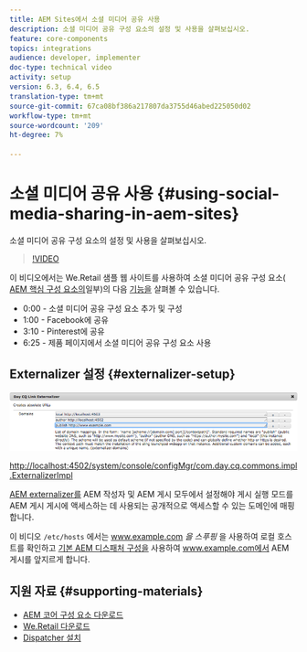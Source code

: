 ```yaml
---
title: AEM Sites에서 소셜 미디어 공유 사용
description: 소셜 미디어 공유 구성 요소의 설정 및 사용을 살펴보십시오.
feature: core-components
topics: integrations
audience: developer, implementer
doc-type: technical video
activity: setup
version: 6.3, 6.4, 6.5
translation-type: tm+mt
source-git-commit: 67ca08bf386a217807da3755d46abed225050d02
workflow-type: tm+mt
source-wordcount: '209'
ht-degree: 7%

---
```



# 소셜 미디어 공유 사용 {#using-social-media-sharing-in-aem-sites}

소셜 미디어 공유 구성 요소의 설정 및 사용을 살펴보십시오.

>[!VIDEO](https://video.tv.adobe.com/v/18897/?quality=9&learn=on)

이 비디오에서는 We.Retail 샘플 웹 사이트를 사용하여 소셜 미디어 공유 구성 요소( [AEM 핵심 구성 요소의](https://docs.adobe.com/content/help/ko-KR/experience-manager-core-components/using/introduction.html)일부)의 다음 [기능을](https://github.com/Adobe-Marketing-Cloud/aem-sample-we-retail#weretail) 살펴볼 수 있습니다.

* 0:00 - 소셜 미디어 공유 구성 요소 추가 및 구성
* 1:00 - Facebook에 공유
* 3:10 - Pinterest에 공유
* 6:25 - 제품 페이지에서 소셜 미디어 공유 구성 요소 사용

## Externalizer 설정 {#externalizer-setup}

![Day CQ Link Externalizer](assets/externalizer.png)

[http://localhost:4502/system/console/configMgr/com.day.cq.commons.impl.ExternalizerImpl](http://localhost:4502/system/console/configMgr/com.day.cq.commons.impl.ExternalizerImpl)

[AEM externalizer를](https://helpx.adobe.com/experience-manager/6-5/sites/developing/using/externalizer.html) AEM 작성자 및 AEM 게시 모두에서 설정해야 게시 실행 모드를 AEM 게시 게시에 액세스하는 데 사용되는 공개적으로 액세스할 수 있는 도메인에 매핑합니다.

이 비디오 `/etc/hosts` 에서는 www.example.com *을 스푸핑* 을 사용하여 로컬 호스트를 확인하고 [기본 AEM 디스패처 구성을](https://docs.adobe.com/content/help/en/experience-manager-dispatcher/using/getting-started/dispatcher-install.html) 사용하여 www.example.com에서 AEM 게시를 앞지르게 합니다.

## 지원 자료 {#supporting-materials}

* [AEM 코어 구성 요소 다운로드](https://github.com/adobe/aem-core-wcm-components/releases)
* [We.Retail 다운로드](https://github.com/Adobe-Marketing-Cloud/aem-sample-we-retail/releases)
* [Dispatcher 설치](https://docs.adobe.com/content/help/en/experience-manager-dispatcher/using/getting-started/dispatcher-install.html)
